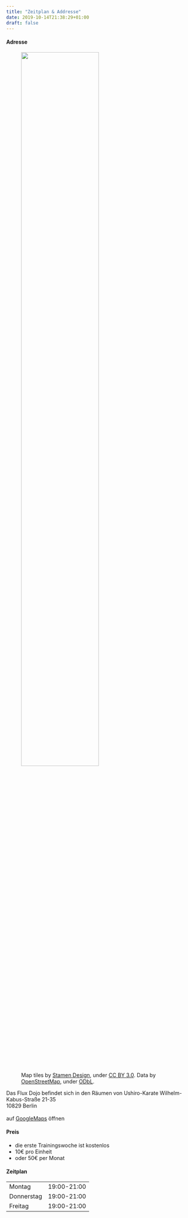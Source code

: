 ```yaml
---
title: "Zeitplan & Addresse"
date: 2019-10-14T21:38:29+01:00
draft: false
---
```


<h4 class="alert alert-info">Adresse</h4>

<div class="overflow-hidden mb-5">
  <figure>
    <img src="/img/map/dojo-location.jpg" loading="lazy" class="float-right" width="70%"/>
    <figcaption class="float-right">
        Map tiles by <a href="http://stamen.com">Stamen Design</a>, under <a href="http://creativecommons.org/licenses/by/3.0">CC BY 3.0</a>. Data by <a href="http://openstreetmap.org">OpenStreetMap</a>, under <a href="http://www.openstreetmap.org/copyright">ODbL</a>.
    </figcaption>
  </figure>

  Das Flux Dojo befindet sich in den Räumen von Ushiro-Karate
  Wilhelm-Kabus-Straße 21-35<br>
  10829 Berlin<br><br>
  auf 
  <a href="https://www.google.com/maps/place/Flux+Aikido/@52.4822842,13.3654598,17z/data=!3m1!4b1!4m6!3m5!1s0x47a84f915a40cb01:0x5c50a918368a573e!8m2!3d52.482281!4d13.3680347!16s%2Fg%2F11rms4k9xl?entry=ttu" target="_blank">GoogleMaps</a>
  öffnen
</div>

<h4 class="alert alert-info">Preis</h4>
<ul>
  <li>die erste Trainingswoche ist kostenlos</li>
  <li>10€ pro Einheit</li>
  <li>oder 50€ per Monat</li>
</ul>

<h4 class="alert alert-info">Zeitplan</h4>
<table>
<tr><td>Montag</td><td>19:00-21:00</td></tr>
<tr><td>Donnerstag</td><td>19:00-21:00</td></tr>
<tr><td>Freitag</td><td>19:00-21:00</td></tr>
</table>


<br>
